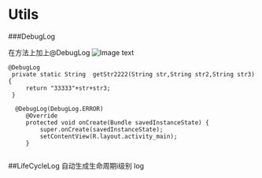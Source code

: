 # Utils
###DebugLog

在方法上加上@DebugLog 
![Image text](snapshot/SHAPSHOT_1.jpg)
   ``` 
  @DebugLog
    private static String  getStr2222(String str,String str2,String str3){
        return "33333"+str+str3;
    }

```

 ```
   @DebugLog(DebugLog.ERROR)
      @Override
      protected void onCreate(Bundle savedInstanceState) {
          super.onCreate(savedInstanceState);
          setContentView(R.layout.activity_main);
      }
  
 ```
 
 
##LifeCycleLog 自动生成生命周期i级别 log

 